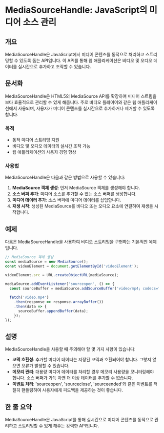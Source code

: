 <!--
Meta Description: # MediaSourceHandle: JavaScript의 미디어 소스 관리 ## 개요 MediaSourceHandle은 JavaScript에서 미디어 콘텐츠를 동적으로 처리하고 스트리밍할 수 있도록 돕는 API입니다. 이 API를 통해 웹 애플리케이션은 비디오 및 오...
Meta Keywords: 미디어, mediasource, 비디오, mediasourcehandle은, 데이터를
-->

# MediaSourceHandle: JavaScript의 미디어 소스 관리

## 개요
MediaSourceHandle은 JavaScript에서 미디어 콘텐츠를 동적으로 처리하고 스트리밍할 수 있도록 돕는 API입니다. 이 API를 통해 웹 애플리케이션은 비디오 및 오디오 데이터를 실시간으로 추가하고 조작할 수 있습니다.

## 문서화
MediaSourceHandle은 HTML5의 MediaSource API를 확장하여 미디어 스트림을 보다 효율적으로 관리할 수 있게 해줍니다. 주로 비디오 플레이어와 같은 웹 애플리케이션에서 사용되며, 사용자가 미디어 콘텐츠를 실시간으로 추가하거나 제거할 수 있도록 합니다.

### 목적
- 동적 미디어 스트리밍 지원
- 비디오 및 오디오 데이터의 실시간 조작 가능
- 웹 애플리케이션의 사용자 경험 향상

### 사용법
MediaSourceHandle은 다음과 같은 방법으로 사용할 수 있습니다:

1. **MediaSource 객체 생성**: 먼저 MediaSource 객체를 생성해야 합니다.
2. **소스 버퍼 추가**: 미디어 소스를 추가할 수 있는 소스 버퍼를 생성합니다.
3. **미디어 데이터 추가**: 소스 버퍼에 미디어 데이터를 삽입합니다.
4. **재생 시작**: 생성된 MediaSource를 비디오 또는 오디오 요소에 연결하여 재생을 시작합니다.

## 예제
다음은 MediaSourceHandle을 사용하여 비디오 스트리밍을 구현하는 기본적인 예제입니다.

```javascript
// MediaSource 객체 생성
const mediaSource = new MediaSource();
const videoElement = document.getElementById('videoElement');

videoElement.src = URL.createObjectURL(mediaSource);

mediaSource.addEventListener('sourceopen', () => {
  const sourceBuffer = mediaSource.addSourceBuffer('video/mp4; codecs="avc1.64001E, mp4a.40.2"');
  
  fetch('video.mp4')
    .then(response => response.arrayBuffer())
    .then(data => {
      sourceBuffer.appendBuffer(data);
    });
});
```

## 설명
MediaSourceHandle을 사용할 때 주의해야 할 몇 가지 사항이 있습니다:

- **코덱 호환성**: 추가할 미디어 데이터는 지정된 코덱과 호환되어야 합니다. 그렇지 않으면 오류가 발생할 수 있습니다.
- **메모리 관리**: 대용량 미디어 데이터를 처리할 경우 메모리 사용량을 모니터링해야 합니다. 소스 버퍼가 가득 차면 더 이상 데이터를 추가할 수 없습니다.
- **이벤트 처리**: 'sourceopen', 'sourceclose', 'sourceended'와 같은 이벤트를 적절히 핸들링하여 사용자에게 피드백을 제공하는 것이 좋습니다.

## 한 줄 요약
MediaSourceHandle은 JavaScript를 통해 실시간으로 미디어 콘텐츠를 동적으로 관리하고 스트리밍할 수 있게 해주는 강력한 API입니다.
